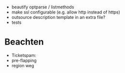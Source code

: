 * beautify optparse / listmethods
* make ssl configurable (e.g. allow http instead of https)
* outsource description template in an extra file?
* tests

Beachten
========
* Ticketspam:
 * pre-flapping
 * region weg
